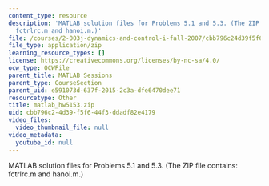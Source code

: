 ```yaml
---
content_type: resource
description: 'MATLAB solution files for Problems 5.1 and 5.3. (The ZIP file contains:
  fctrlrc.m and hanoi.m.)'
file: /courses/2-003j-dynamics-and-control-i-fall-2007/cbb796c24d39f5f644f3ddadf82e4179_matlab_hw5153.zip
file_type: application/zip
learning_resource_types: []
license: https://creativecommons.org/licenses/by-nc-sa/4.0/
ocw_type: OCWFile
parent_title: MATLAB Sessions
parent_type: CourseSection
parent_uid: e591073d-637f-2015-2c3a-dfe6470dee71
resourcetype: Other
title: matlab_hw5153.zip
uid: cbb796c2-4d39-f5f6-44f3-ddadf82e4179
video_files:
  video_thumbnail_file: null
video_metadata:
  youtube_id: null
---
```

MATLAB solution files for Problems 5.1 and 5.3. (The ZIP file contains: fctrlrc.m and hanoi.m.)